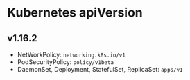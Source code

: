 # Kubernetes apiVersion

## v1.16.2

- NetWorkPolicy: `networking.k8s.io/v1`
- PodSecurityPolicy: `policy/v1beta`
- DaemonSet, Deployment, StatefulSet, ReplicaSet: `apps/v1` 
